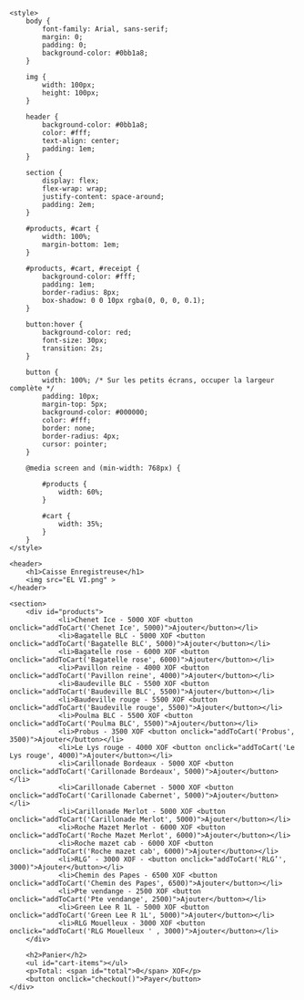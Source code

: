<!DOCTYPE html>
<html lang="fr">
<head>
    <meta charset="UTF-8">
    <meta name="viewport" content="width=device-width, initial-scale=1.0">
    <title>Caisse Enregistreuse El vino</title>
    
    <style>
        body {
            font-family: Arial, sans-serif;
            margin: 0;
            padding: 0;
            background-color: #0bb1a8;
        }

        img {
            width: 100px;
            height: 100px;
        }

        header {
            background-color: #0bb1a8;
            color: #fff;
            text-align: center;
            padding: 1em;
        }

        section {
            display: flex;
            flex-wrap: wrap; 
            justify-content: space-around;
            padding: 2em;
        }

        #products, #cart {
            width: 100%; 
            margin-bottom: 1em; 
        }

        #products, #cart, #receipt {
            background-color: #fff;
            padding: 1em;
            border-radius: 8px;
            box-shadow: 0 0 10px rgba(0, 0, 0, 0.1);
        }

        button:hover {
            background-color: red;
            font-size: 30px;
            transition: 2s;
        }

        button {
            width: 100%; /* Sur les petits écrans, occuper la largeur complète */
            padding: 10px;
            margin-top: 5px;
            background-color: #000000;
            color: #fff;
            border: none;
            border-radius: 4px;
            cursor: pointer;
        }

        @media screen and (min-width: 768px) {
            
            #products {
                width: 60%;
            }

            #cart {
                width: 35%;
            }
        }
    </style>
</head>
<body>

    <header>
        <h1>Caisse Enregistreuse</h1> 
        <img src="EL VI.png" >
    </header>

    <section>
        <div id="products">
                <li>Chenet Ice - 5000 XOF <button onclick="addToCart('Chenet Ice', 5000)">Ajouter</button></li>
                <li>Bagatelle BLC - 5000 XOF <button onclick="addToCart('Bagatelle BLC', 5000)">Ajouter</button></li>
                <li>Bagatelle rose - 6000 XOF <button onclick="addToCart('Bagatelle rose', 6000)">Ajouter</button></li>
                <li>Pavillon reine - 4000 XOF <button onclick="addToCart('Pavillon reine', 4000)">Ajouter</button></li>
                <li>Baudeville BLC - 5500 XOF <button onclick="addToCart('Baudeville BLC', 5500)">Ajouter</button></li>
                <li>Baudeville rouge - 5500 XOF <button onclick="addToCart('Baudeville rouge', 5500)">Ajouter</button></li>
                <li>Poulma BLC - 5500 XOF <button onclick="addToCart('Poulma BLC', 5500)">Ajouter</button></li>
                <li>Probus - 3500 XOF <button onclick="addToCart('Probus', 3500)">Ajouter</button></li>
                <li>Le Lys rouge - 4000 XOF <button onclick="addToCart('Le Lys rouge', 4000)">Ajouter</button></li>
                <li>Carillonade Bordeaux - 5000 XOF <button onclick="addToCart('Carillonade Bordeaux', 5000)">Ajouter</button></li>
                <li>Carillonade Cabernet - 5000 XOF <button onclick="addToCart('Carillonade Cabernet', 5000)">Ajouter</button></li>
                <li>Carillonade Merlot - 5000 XOF <button onclick="addToCart('Carillonade Merlot', 5000)">Ajouter</button></li>
                <li>Roche Mazet Merlot - 6000 XOF <button onclick="addToCart('Roche Mazet Merlot', 6000)">Ajouter</button></li>
                <li>Roche mazet cab - 6000 XOF <button onclick="addToCart('Roche mazet cab', 6000)">Ajouter</button></li>
                <li>RLG’ - 3000 XOF - <button onclick="addToCart('RLG’', 3000)">Ajouter</button></li>
                <li>Chemin des Papes - 6500 XOF <button onclick="addToCart('Chemin des Papes', 6500)">Ajouter</button></li>
                <li>Pte vendange - 2500 XOF <button onclick="addToCart('Pte vendange', 2500)">Ajouter</button></li>
                <li>Green Lee R 1L - 5000 XOF <button onclick="addToCart('Green Lee R 1L', 5000)">Ajouter</button></li>
                <li>RLG Mouelleux - 3000 XOF <button onclick="addToCart('RLG Mouelleux ' , 3000)">Ajouter</button></li>
        </div>

        <h2>Panier</h2>
        <ul id="cart-items"></ul>
        <p>Total: <span id="total">0</span> XOF</p>
        <button onclick="checkout()">Payer</button>
    </div>
</section>

<div id="receipt"></div>

<script>
    let cartItems = [];
    let total = 0;

    function addToCart(item, price) {
        cartItems.push({ item, price });
        total += price;
        updateCart();
    }

    function updateCart() {
        const cartList = document.getElementById('cart-items');
        const totalElement = document.getElementById('total');
        
        cartList.innerHTML = "";
        cartItems.forEach(cartItem => {
            const li = document.createElement('li');
            li.textContent = `${cartItem.item} - ${cartItem.price} XOF`;
            cartList.appendChild(li);
        });

        totalElement.textContent = total;
    }

    function checkout() {
        const receipt = document.getElementById('receipt');
        
        if (cartItems.length === 0) {
            alert('Le panier est vide. Veuillez ajoutez des articles avant de payer merci.');
            return;
        }

        const timestamp = new Date().toLocaleString();
        const receiptContent = `
            <h2>Reçu - ${timestamp}</h2>
            <ul>${getReceiptItems()}</ul>
            <p>Total: ${total} XOF</p>
        `;
        receipt.innerHTML = receiptContent;

        // Enregistrez la transaction dans l'historique ici
        // Vous pouvez stocker ces informations côté serveur dans une base de données

        alert(`Paiement de ${total} XOF effectué avec succès! Merci à bientôt El vino`);

        // Réinitialisez le panier et le total
        cartItems = [];
        total = 0;
        updateCart();
    }

    function getReceiptItems() {
        return cartItems.map(cartItem => `<li>${cartItem.item} - ${cartItem.price} XOF</li>`).join('');
    }
</script>

</body>
</html>
